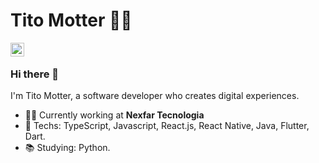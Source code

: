 # Tito Motter :man_technologist:

[<img align="left" alt="titorm | LinkedIn" width="22px" src="https://cdn.jsdelivr.net/npm/simple-icons@v3/icons/linkedin.svg" />][linkedin]

<br>

### Hi there 👋

I'm Tito Motter, a software developer who creates digital experiences.

- :man_technologist: Currently working at **Nexfar Tecnologia**
- :rocket: Techs: TypeScript, Javascript, React.js, React Native, Java, Flutter, Dart.
- :books: Studying: Python.

<br>

[linkedin]: https://www.linkedin.com/in/titomotter/
